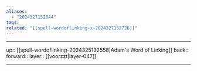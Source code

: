 ```yaml
---
aliases:
  - "2024327152644"
tags: 
related: "[[spell-wordoflinking-x-2024327152726]]"
---
```




***

up:: [[spell-wordoflinking-2024325132558|Adam's Word of Linking]]
back:: 
forward:: 
layer:: [[voorzzt|layer-047]]

***
